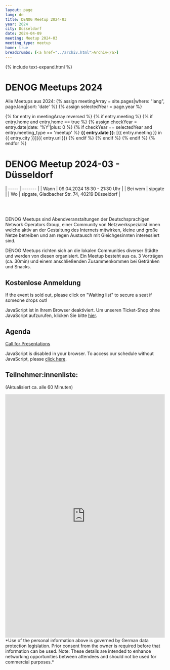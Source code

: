 ```yaml
---
layout: page
lang: de
title: DENOG Meetup 2024-03
year: 2024
city: Düsseldorf
date: 2024-04-09
meeting: Meetup 2024-03
meeting_type: meetup
home: true
breadcrumbs: [<a href="../archiv.html">Archiv</a>]
---
```


{% include text-expand.html %}

# DENOG Meetups 2024
Alle Meetups aus 2024: 
{% assign meetingArray = site.pages|where: "lang", page.lang|sort: 'date' %}
{% assign selectedYear = page.year %}

{% for entry in meetingArray reversed %}
    {% if entry.meeting %}
        {% if entry.home and entry.home == true %}
            {% assign checkYear = entry.date|date: '%Y'|plus: 0 %}
            {% if checkYear == selectedYear and entry.meeting_type == 'meetup' %}
**{{ entry.date }}**: [{{ entry.meeting }} in {{ entry.city }}]({{ entry.url }})
           {% endif %}
        {% endif %}
    {% endif %}
{% endfor %}


# DENOG Meetup 2024-03 - Düsseldorf<br />

| ----- | ------- |
| Wann  | 09.04.2024 18:30 - 21:30 Uhr |
| Bei wem | sipgate |
| Wo    | sipgate, Gladbacher Str. 74, 40219 Düsseldorf |

<br>
<br>

DENOG Meetups sind Abendveranstaltungen der Deutschsprachigen Network Operators Group, einer Community von Netzwerkspezialist:innen welche aktiv an der Gestaltung des Internets mitwirken, kleine und große Netze betreiben und am regen Austausch mit Gleichgesinnten interessiert sind.

DENOG Meetups richten sich an die lokalen Communities diverser Städte und werden von diesen organisiert. Ein Meetup besteht aus ca. 3 Vorträgen (ca. 30min) und einem anschließenden Zusammenkommen bei Getränken und Snacks. 


## Kostenlose Anmeldung 

If the event is sold out, please click on "Waiting list" to secure a seat if someone drops out! 

<pretix-widget event="https://pretix.eu/denog/denog-meetup-2024-03/"></pretix-widget>
<noscript>
   <div class="pretix-widget">
        <div class="pretix-widget-info-message">
            JavaScript ist in Ihrem Browser deaktiviert. Um unseren Ticket-Shop ohne JavaScript aufzurufen, klicken Sie bitte <a target="_blank" rel="noopener" href="https://pretix.eu/denog/denog-meetup-2024-03/">hier</a>.
        </div>
    </div>
</noscript>


## Agenda

[Call for Presentations](https://pretalx.com/denog-meetup-2024-03/cfp)

<pretalx-schedule event-url="https://pretalx.com/denog-meetup-2024-03/" locale="de" format="grid" style="--pretalx-clr-primary: #3aa57c"></pretalx-schedule>
<noscript>
   <div class="pretalx-widget">
        <div class="pretalx-widget-info-message">
            JavaScript is disabled in your browser. To access our schedule without JavaScript,
            please <a target="_blank" href="https://pretalx.com/denog-meetup-2024-03/schedule/">click here</a>.
        </div>
    </div>
</noscript>


## Teilnehmer:innenliste:
(Aktualisiert ca. alle 60 Minuten)<br>
<iframe src="https://www.denog.de/pretix-attendeelist/denog-meetup-2024-03/" width="100%" height="768" frameborder="0" scrolling="yes" marginheight="0" marginwidth="0" name="Attendeelist" title="DENOG Meetup 2024-03 Attendees">
</iframe>
<br>
*Use of the personal information above is governed by German data protection legislation. Prior consent from the owner is required before that information can be used. Note: These details are intended to enhance networking opportunities between attendees and should not be used for commercial purposes.*

